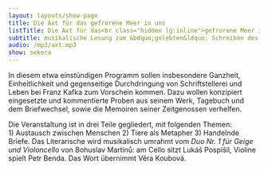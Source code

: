 ```yaml
---
layout: layouts/show-page
title: Die Axt für das gefrorene Meer in uns
listTitle: Die Axt für das<br class="hidden lg:inline">gefrorene Meer in uns
subtitle: musikalische Lesung zum &bdquo;gelebten&ldquo; Schreiben des Franz Kafka
audio: /mp3/axt.mp3
show: sekera
---
```

In diesem etwa einstündigen Programm sollen insbesondere Ganzheit, Einheitlichkeit
und gegenseitige Durchdringung von Schriftstellerei und Leben bei Franz Kafka zum
Vorschein kommen. Dazu wollen konzipiert eingesetzte und kommentierte Proben aus
seinem Werk, Tagebuch und dem Briefwechsel, sowie die Memoiren seiner Zeitgenossen
verhelfen.

Die Veranstaltung ist in drei Teile gegliedert, mit folgenden Themen: 1)&nbsp;Austausch
zwischen Menschen 2)&nbsp;Tiere als Metapher 3)&nbsp;Handelnde Briefe.
Das Literarische wird musikalisch umrahmt vom *Duo Nr.&nbsp;1&nbsp;für Geige
und Violoncello* von Bohuslav Martinů: am Cello sitzt Lukáš Pospíšil, Violine spielt Petr Benda.
Das Wort übernimmt Věra Koubová.